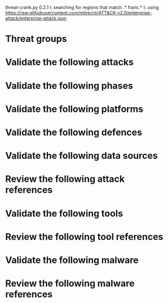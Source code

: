 threat-crank.py 0.2.1
I: searching for regions that match .* franc.*
I: using https://raw.githubusercontent.com/mitre/cti/ATT&CK-v2.0/enterprise-attack/enterprise-attack.json
# Threat groups


# Validate the following attacks


# Validate the following phases


# Validate the following platforms


# Validate the following defences


# Validate the following data sources


# Review the following attack references


# Validate the following tools


# Review the following tool references


# Validate the following malware


# Review the following malware references



